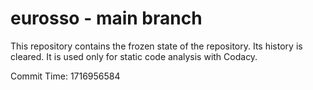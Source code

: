 # eurosso - main branch

This repository contains the frozen state of the repository.
Its history is cleared. It is used only for static code
analysis with Codacy.

Commit Time: 1716956584